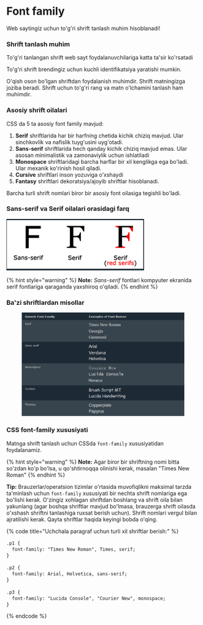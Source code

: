# Font family

Web saytingiz uchun to'g'ri shrift tanlash muhim hisoblanadi!

### Shrift tanlash muhim <a href="#font-tanlash-muhim" id="font-tanlash-muhim"></a>

To'g'ri tanlangan shrift web sayt foydalanuvchilariga katta ta'sir ko'rsatadi

To'g'ri shrift brendingiz uchun kuchli identifikatsiya yaratishi mumkin.

O'qish oson bo'lgan shriftdan foydalanish muhimdir. Shrift matningizga joziba beradi. Shrift uchun to'g'ri rang va matn o'lchamini tanlash ham muhimdir.

### Asosiy shrift oilalari <a href="#umumiy-font-oilalari" id="umumiy-font-oilalari"></a>

CSS da 5 ta asosiy font family mavjud:

1. **Serif** shriftlarida har bir harfning chetida kichik chiziq mavjud. Ular sinchkovlik va nafislik tuyg'usini uyg'otadi.
2. **Sans-serif** shriftlarida hech qanday kichik chiziq mavjud emas. Ular asosan minimalistik va zamonaviylik uchun ishlatiladi
3. **Monospace** shriftlaridagi barcha harflar bir xil kenglikga ega bo'ladi. Ular mexanik ko'rinish hosil qiladi.
4. **Cursive** shriftlari inson yozuviga o'xshaydi
5. **Fantasy** shriftlari dekoratsiya/ajoyib shriftlar hisoblanadi.

Barcha turli shrift nomlari biror bir asosiy font oilasiga tegishli bo'ladi.

### Sans-serif va Serif oilalari orasidagi farq <a href="#sans-serif-va-serif-oilalari-orasidagi-farq" id="sans-serif-va-serif-oilalari-orasidagi-farq"></a>

![](<../../../.gitbook/assets/image (527).png>)

{% hint style="warning" %}
**Note:** _Sans-serif_ fontlari kompyuter ekranida serif fontlariga qaraganda yaxshiroq o'qiladi.
{% endhint %}

### Ba'zi shriftlardan misollar <a href="#bazi-fontlardan-misollar" id="bazi-fontlardan-misollar"></a>

<figure><img src="../../../.gitbook/assets/image (493).png" alt=""><figcaption></figcaption></figure>

### CSS font-family xususiyati <a href="#css-font-family-xususiyati" id="css-font-family-xususiyati"></a>

Matnga shrift tanlash uchun CSSda `font-family` xususiyatidan foydalanamiz.

{% hint style="warning" %}
**Note:** Agar biror bir shriftning nomi bitta so'zdan ko'p bo'lsa, u qo'shtirnoqqa olinishi kerak, masalan "Times New Roman"
{% endhint %}

**Tip:** Brauzerlar/operatsion tizimlar o'rtasida muvofiqlikni maksimal tarzda ta'minlash uchun `font-family` xususiyati bir nechta shrift nomlariga ega bo'lishi kerak. O'zingiz xohlagan shriftdan boshlang va shrift oila bilan yakunlang (agar boshqa shriftlar mavjud bo'lmasa, brauzerga shrift oilasda o'xshash shriftni tanlashiga ruxsat berish uchun). Shrift nomlari vergul bilan ajratilishi kerak. Qayta shriftlar haqida keyingi bobda o'qing.

{% code title="Uchchala paragraf uchun turli xil shriftlar berish:" %}
```
.p1 {
  font-family: "Times New Roman", Times, serif;
}

.p2 {
  font-family: Arial, Helvetica, sans-serif;
}

.p3 {
  font-family: "Lucida Console", "Courier New", monospace;
}
```
{% endcode %}
